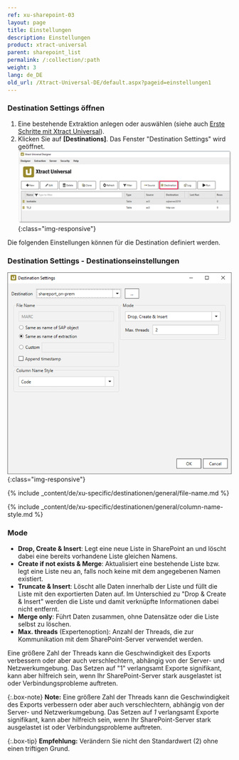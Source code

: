 ```yaml
---
ref: xu-sharepoint-03
layout: page
title: Einstellungen
description: Einstellungen
product: xtract-universal
parent: sharepoint_list
permalink: /:collection/:path
weight: 3
lang: de_DE
old_url: /Xtract-Universal-DE/default.aspx?pageid=einstellungen1
---
```

### Destination Settings öffnen

1. Eine bestehende Extraktion anlegen oder auswählen (siehe auch [Erste Schritte mit Xtract Universal](../../erste-schritte/eine-neue-extraktion-anlegen)).
2. Klicken Sie auf **[Destinations]**. Das Fenster "Destination Settings" wird geöffnet.
![Destination-settings](/img/content/xu/xu_designer_destination.png){:class="img-responsive"}

Die folgenden Einstellungen können für die Destination definiert werden. 
  
### Destination Settings - Destinationseinstellungen

![SharePointExtractionSpecificSettings](/img/content/xu/SP_destination_settings.png){:class="img-responsive"}

{% include _content/de/xu-specific/destinationen/general/file-name.md %}

{% include _content/de/xu-specific/destinationen/general/column-name-style.md %}

### Mode

- **Drop, Create & Insert**:  Legt eine neue Liste in SharePoint an und löscht dabei eine bereits vorhandene Liste gleichen Namens.
- **Create if not exists & Merge**: Aktualisiert eine bestehende Liste bzw. legt eine Liste neu an, falls noch keine mit dem angegebenen Namen existiert.
- **Truncate & Insert**:  Löscht alle Daten innerhalb der Liste und füllt die Liste mit den exportierten Daten auf. Im Unterschied zu "Drop & Create & Insert" werden die Liste und damit verknüpfte Informationen dabei nicht entfernt.
- **Merge only**:  Führt Daten zusammen, ohne Datensätze oder die Liste selbst zu löschen.
 - **Max. threads** (Expertenoption): Anzahl der Threads, die zur Kommunikation mit dem SharePoint-Server verwendet werden.



Eine größere Zahl der Threads kann die Geschwindigkeit des Exports verbessern oder aber auch verschlechtern, abhängig von der Server- und Netzwerkumgebung.
Das Setzen auf "1" verlangsamt Exporte signifikant, kann aber hilfreich sein, wenn Ihr SharePoint-Server stark ausgelastet ist oder Verbindungsprobleme auftreten. 
   
 
{:.box-note}
**Note:** Eine größere Zahl der Threads kann die Geschwindigkeit des Exports verbessern oder aber auch verschlechtern, abhängig von der Server- und Netzwerkumgebung.
 Das Setzen auf *1* verlangsamt Exporte signifikant, kann aber hilfreich sein, wenn Ihr SharePoint-Server stark ausgelastet ist oder Verbindungsprobleme auftreten. 
 
{:.box-tip}
**Empfehlung:** Verändern Sie nicht den Standardwert (2) ohne einen triftigen Grund.  

